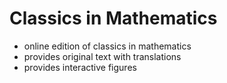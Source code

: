 <h1>Classics in Mathematics</h1>

- online edition of classics in mathematics
- provides original text with translations
- provides interactive figures